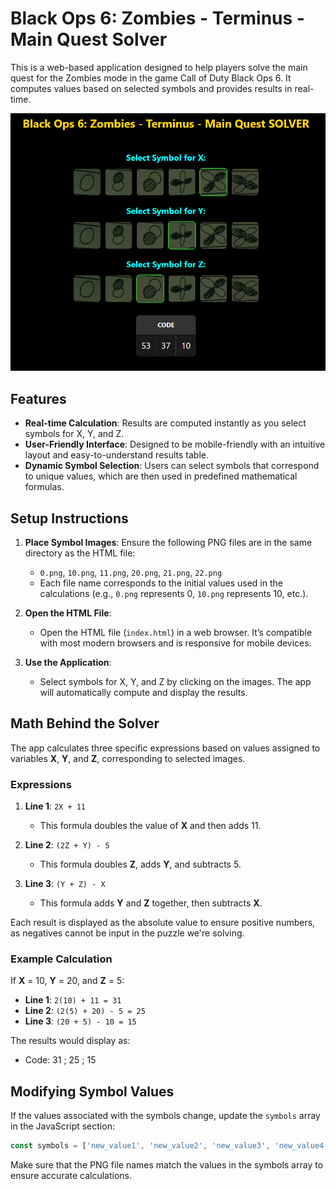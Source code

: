 # Black Ops 6: Zombies - Terminus - Main Quest Solver

This is a web-based application designed to help players solve the main quest for the Zombies mode in the game Call of Duty Black Ops 6. It computes values based on selected symbols and provides results in real-time. 

![Terminus Quest Solver Screenshot](screenshots/Screenshot_1.png) 

## Features

- **Real-time Calculation**: Results are computed instantly as you select symbols for X, Y, and Z.
- **User-Friendly Interface**: Designed to be mobile-friendly with an intuitive layout and easy-to-understand results table.
- **Dynamic Symbol Selection**: Users can select symbols that correspond to unique values, which are then used in predefined mathematical formulas.

## Setup Instructions

1. **Place Symbol Images**: Ensure the following PNG files are in the same directory as the HTML file:
   - `0.png`, `10.png`, `11.png`, `20.png`, `21.png`, `22.png`
   - Each file name corresponds to the initial values used in the calculations (e.g., `0.png` represents 0, `10.png` represents 10, etc.).

2. **Open the HTML File**:
   - Open the HTML file (`index.html`) in a web browser. It’s compatible with most modern browsers and is responsive for mobile devices.

3. **Use the Application**:
   - Select symbols for X, Y, and Z by clicking on the images. The app will automatically compute and display the results.

## Math Behind the Solver

The app calculates three specific expressions based on values assigned to variables **X**, **Y**, and **Z**, corresponding to selected images.

### Expressions

1. **Line 1**: `2X + 11`
   - This formula doubles the value of **X** and then adds 11.

2. **Line 2**: `(2Z + Y) - 5`
   - This formula doubles **Z**, adds **Y**, and subtracts 5.

3. **Line 3**: `(Y + Z) - X`
   - This formula adds **Y** and **Z** together, then subtracts **X**.

Each result is displayed as the absolute value to ensure positive numbers, as negatives cannot be input in the puzzle we're solving.

### Example Calculation

If **X** = 10, **Y** = 20, and **Z** = 5:

- **Line 1**: `2(10) + 11 = 31`
- **Line 2**: `(2(5) + 20) - 5 = 25`
- **Line 3**: `(20 + 5) - 10 = 15`

The results would display as: 

- Code: 31 ; 25 ; 15

## Modifying Symbol Values

If the values associated with the symbols change, update the `symbols` array in the JavaScript section:

```javascript
const symbols = ['new_value1', 'new_value2', 'new_value3', 'new_value4', 'new_value5', 'new_value6'];
```

Make sure that the PNG file names match the values in the symbols array to ensure accurate calculations.



